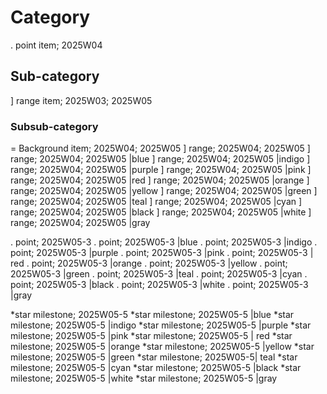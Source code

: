 # Category
 . point item; 2025W04
## Sub-category
 ] range item; 2025W03; 2025W05
### Subsub-category
 = Background item; 2025W04; 2025W05
 ] range; 2025W04; 2025W05
 ] range; 2025W04; 2025W05 |blue
 ] range; 2025W04; 2025W05 |indigo
 ] range; 2025W04; 2025W05 |purple
 ] range; 2025W04; 2025W05 |pink
 ] range; 2025W04; 2025W05 |red
 ] range; 2025W04; 2025W05 |orange
 ] range; 2025W04; 2025W05 |yellow
 ] range; 2025W04; 2025W05 |green
 ] range; 2025W04; 2025W05 |teal
 ] range; 2025W04; 2025W05 |cyan
 ] range; 2025W04; 2025W05 |black
 ] range; 2025W04; 2025W05 |white
 ] range; 2025W04; 2025W05 |gray

 . point; 2025W05-3
 . point; 2025W05-3 |blue
 . point; 2025W05-3 |indigo
 . point; 2025W05-3 |purple
 . point; 2025W05-3 |pink
 . point; 2025W05-3 | red
 . point; 2025W05-3 |orange
 . point; 2025W05-3 |yellow
 . point; 2025W05-3 |green
 . point; 2025W05-3 |teal
 . point; 2025W05-3 |cyan
 . point; 2025W05-3 |black
 . point; 2025W05-3 |white
 . point; 2025W05-3 |gray

 *star milestone; 2025W05-5
 *star milestone; 2025W05-5 |blue
 *star milestone; 2025W05-5 |indigo
 *star milestone; 2025W05-5 |purple
 *star milestone; 2025W05-5 |pink
 *star milestone; 2025W05-5 | red
 *star milestone; 2025W05-5 |orange
 *star milestone; 2025W05-5 |yellow
 *star milestone; 2025W05-5 |green
 *star milestone; 2025W05-5| teal
 *star milestone; 2025W05-5 |cyan
 *star milestone; 2025W05-5 |black
 *star milestone; 2025W05-5 |white
 *star milestone; 2025W05-5 |gray